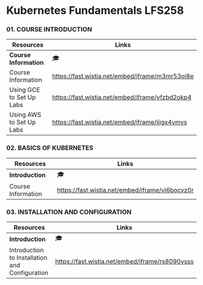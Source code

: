 # Kubernetes Fundamentals LFS258

### 01. COURSE INTRODUCTION

Resources | Links
--- | --- 
**Course Information** | :mortar_board:
Course Information | https://fast.wistia.net/embed/iframe/m3mr53oi8e
Using GCE to Set Up Labs | https://fast.wistia.net/embed/iframe/yfzbd2okp4
Using AWS to Set Up Labs | https://fast.wistia.net/embed/iframe/iiigx4vmys

### 02. BASICS OF KUBERNETES

Resources | Links
--- | --- 
**Introduction** | :mortar_board:
Course Information | https://fast.wistia.net/embed/iframe/vj6bocvz0r

### 03. INSTALLATION AND CONFIGURATION

Resources | Links
--- | --- 
**Introduction** | :mortar_board:
Introduction to Installation and Configuration | https://fast.wistia.net/embed/iframe/rs8090vsss

